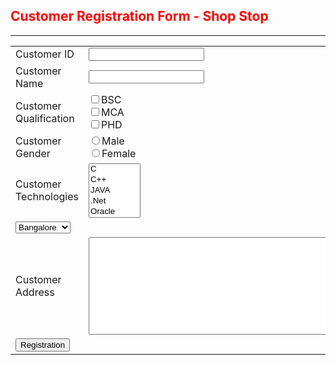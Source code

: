<!DOCTYPE html>
<html>
<head>
<meta charset="UTF-8">
<title>	Customer Registration Form</title>
</head>
<body>
<h2><font color="red">Customer Registration Form - Shop Stop </font></h2>
	<hr>
 <form method="POST" action="RegistrationServlet">
  <table>
   <tr>
    <td>Customer ID</td>
    <td><input type="text" name="sid" /></td>
   </tr>
   <tr>
    <td>Customer Name</td>
    <td><input type="text" name="sname" /></td>
   </tr>
   <tr>
    <td>Customer Qualification</td>
    <td><input type="checkbox" value="BSC" name="squal" />BSC<br>
     <input type="checkbox" value="MCA" name="squal" />MCA<br> <input
     type="checkbox" value=" PHD" name="squal" />PHD<br></td>
   </tr>
   <tr>
    <td>Customer Gender</td>
    <td><input type="radio" value="Male" name="sgender" />Male<br>
     <input type="radio" value="Female" name="sgender" />Female<br>
    </td>
   </tr>
   <tr>
    <td>Customer Technologies</td>
    <td><select size="5" name="stech" multiple="multiple">
      <option value="C">C</option>
      <option value="C++">C++</option>
      <option value="Java">JAVA</option>
      <option value=".Net">.Net</option>
      <option value="Oracle">Oracle</option>
      <option value="Testing Tools">Testing Tools</option>
    </select></td>
   </tr>
   <tr>
    <td><select name="branch">
      <option value="Bangalore">Bangalore</option>
      <option value="Hyderabad">Hyderabad</option>
      <option value="Mumbai">Mumbai</option>
      <option value="Pune">Pune</option>
    </select></td>
   </tr>
   <tr>
    <td>Customer Address</td>
    <td><textarea rows="10" cols="50" name="saddr"></textarea></td>
   </tr>
   <tr>
    <td><input type="submit" value="Registration" /></td>
   </tr>
  </table>
 </form>
</body>
</html>
